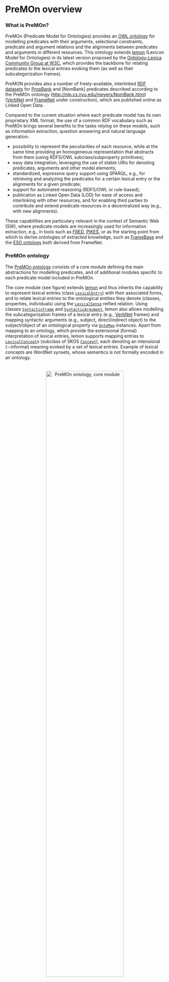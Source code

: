 PreMOn overview
===


### What is PreMOn?

PreMOn (Predicate Model for Ontologies) provides an [OWL ontology](ontology.html) for modelling predicates with their arguments, selectional constraints, predicate and argument relations and the alignments between predicates and arguments in different resources. This ontology extends [lemon](http://www.w3.org/community/ontolex/wiki/Final_Model_Specification) (Lexicon Model for Ontologies) in its latest version proposed by the [Ontology-Lexica Community Group at W3C](https://www.w3.org/community/ontolex/), which provides the backbone for relating predicates to the lexical entries evoking them (as well as their subcategorization frames).

PreMON provides also a number of freely-available, interlinked [RDF datasets](download.html) for [PropBank](https://verbs.colorado.edu/~mpalmer/projects/ace.html) and [NomBank] predicates described according to the PreMOn ontology (http://nlp.cs.nyu.edu/meyers/NomBank.html) ([VerbNet](https://verbs.colorado.edu/~mpalmer/projects/verbnet.html) and [FrameNet](https://framenet.icsi.berkeley.edu/fndrupal/) under construction), which are published online as Linked Open Data.

Compared to the current situation where each predicate model has its own proprietary XML format, the use of a common RDF vocabulary such as PreMOn brings several benefits to the tasks relying on these models, such as information extraction, question answering and natural language generation:

  * possibility to represent the peculiarities of each resource, while at the same time providing an homogeneous representation that abstracts from them (using RDFS/OWL subclass/subproperty primitives);
  * easy data integration, leveraging the use of stable URIs for denoting predicates, arguments and other model elements;
  * standardized, expressive query support using SPARQL, e.g., for retrieving and analyzing the predicates for a certain lexical entry or the alignments for a given predicate;
  * support for automated reasoning (RDFS/OWL or rule-based);
  * publication as Linked Open Data (LOD) for ease of access and interlinking with other resources, and for enabling third parties to contribute and extend predicate resources in a decentralized way (e.g., with new alignments).

These capabilities are particulary relevant in the context of Semantic Web (SW), where predicate models are increasingly used for information extraction, e.g., in tools such as [FRED](http://stlab.istc.cnr.it/stlab/FRED), [PIKES](http://pikes.fbk.eu/), or as the starting point from which to derive ontologies of extracted knowledge, such as [FrameBase](http://framebase.org/) and the [ESO ontology](http://www.newsreader-project.eu/results/event-and-situation-ontology/) both derived from FrameNet.


### PreMOn ontology

The [PreMOn ontology](ontology.html) consists of a core module defining the main abstractions for modelling predicates, and of additional modules specific to each predicate model included in PreMOn.

The core module (see figure) extends [lemon](http://www.w3.org/community/ontolex/wiki/Final_Model_Specification) and thus inherits the capability to represent lexical entries (class [`LexicalEntry`](http://www.w3.org/community/ontolex/wiki/Final_Model_Specification#Lexical_Entry)) with their associated forms, and to relate lexical entries to the ontological entities they denote (classes, properties, individuals) using the [`LexicalSense`](http://www.w3.org/community/ontolex/wiki/Final_Model_Specification#LexicalSense) reified relation.
Using classes [`SyntacticFrame`](http://www.w3.org/community/ontolex/wiki/Final_Model_Specification#Syntactic_Frame) and [`SyntacticArgument`](http://www.w3.org/community/ontolex/wiki/Final_Model_Specification#Syntactic_Argument), lemon also allows modelling the subcategorization frames of a lexical entry (e.g., [VerbNet](https://verbs.colorado.edu/~mpalmer/projects/verbnet.html) frames) and mapping syntactic arguments (e.g., subject, direct/indirect object) to the subject/object of an ontological property via [`OntoMap`](http://www.w3.org/community/ontolex/wiki/Final_Model_Specification#OntoMap) instances.
Apart from mapping to an ontology, which provide the extensional (formal) interpretation of lexical entries, lemon supports mapping entries to [`LexicalConcept`](http://www.w3.org/community/ontolex/wiki/Final_Model_Specification#Lexical_Concept)s (subclass of SKOS [`Concept`](http://www.w3.org/TR/skos-reference/#concepts)), each denoting an intensional (∼informal) meaning evoked by a set of lexical entries.
Example of lexical concepts are WordNet synsets, whose semantics is not formally encoded in an ontology.

<div style="text-align: center; padding-top: 20px; padding-bottom: 20px">
<img src="images/core.svg" alt="PreMOn ontology, core module" style="width: 70%"/>
</div>

PreMOn extends lemon by introducing classes [`Predicate`](http://premon.fbk.eu/ontology/core#Predicate), [`SemanticArgument`](http://premon.fbk.eu/ontology/core#SemanticArgument) and [`SemanticType`](http://premon.fbk.eu/ontology/core#SemanticType) as subclasses of `LexicalConcept`, as they are seen as informal concepts rather than well defined classes and properties of a formal ontology.
A `Predicate` has a number of `SemanticArgument`s and both `Predicate` and `SemanticArgument` are associable to `SemanticType`s expressing selectional constraints and other semantic restrictions in predicate models.
`SemanticArgument`s are defined locally to predicates, so VerbNet ‘agent’ is represented as multiple arguments, one for each predicate it occurs in and with each argument linked to its specific selectional constraints (if any);
property `role` is used to link these arguments to the same VerbNet [`SemanticRole`](http://premon.fbk.eu/ontology/core#SemanticRole) constant.
Properties [predicateRel](http://premon.fbk.eu/ontology/core#predicateRel), [argumentRel](http://premon.fbk.eu/ontology/core#argumentRel), [typeRel](http://premon.fbk.eu/ontology/core#typeRel), and their resource-specific sub-properties, are introduced to express the relations between elements as each level, such as sub-typing and predicate and argument inheritance.
Being `LexicalConcept`s, `SemanticType`s, `Predicate`s, and `SemanticArgument`s inherit the link to lexical entries as well as the link (via [`isConceptOf`](http://www.w3.org/community/ontolex/wiki/Final_Model_Specification#Concept)) to the ontological entities formalizing them.

Alignments between different predicate models are generally defined in terms of `Predicate`/`LexicalEntry` pairs and `SemanticArgument`/`LexicalEntry` pairs. To model these pairs, PreMOn introduces a [`Conceptualization`](http://premon.fbk.eu/ontology/core#Conceptualization) class, whose instances can be aligned using SKOS [exactMatch](http://www.w3.org/TR/skos-reference/#exactMatch) (strong relation, transitive) and SKOS [closeMatch](http://www.w3.org/TR/skos-reference/#closeMatch) (weak relation, non transitive) links.
Structurally, a `Conceptualization` can be seen as the reification of the [`evokes`](http://www.w3.org/community/ontolex/wiki/Final_Model_Specification#Evokes) relation between `LexicalEntry` and `LexicalConcept`.
Semantically, it can be seen as a very specific intensional concept (among many, in case of polysemy) evoked by a single `LexicalEntry`, which can be generalized to a `LexicalConcept` when multiple entries are considered but with a loss of information that prevents precise alignments to be represented.
Conceptualization can be seen as a generic extension of lemon.

All the modules of the PreMOn ontology ([core module](http://premon.fbk.eu/ontology/core), [PropBank module](http://premon.fbk.eu/ontology/pb), [NomBank module](http://premon.fbk.eu/ontology/nb)) are published online on this web site, according to [best practices](http://www.w3.org/TR/swbp-vocab-pub/) for vocabulary publishing.
An example of predicate modelling according to PreMOn, including an example of alignments, is shown below.

<div style="text-align: center; padding-top: 20px; padding-bottom: 20px">
<img src="images/example.svg" alt="Example of predicates representation using the PreMOn ontology" style="width: 70%"/>
</div>


### PreMOn datasets

PreMOn aims also at providing a set of RDF datasets described according to the PreMOn ontology and corresponding to the most relevant predicate models - [PropBank](https://verbs.colorado.edu/~mpalmer/projects/ace.html), [NomBank](http://nlp.cs.nyu.edu/meyers/NomBank.html), [VerbNet](https://verbs.colorado.edu/~mpalmer/projects/verbnet.html), [FrameNet](https://framenet.icsi.berkeley.edu/fndrupal/) - including the alignment between different models provided by [SemLink](https://verbs.colorado.edu/semlink/) and the [Predicate Matrix](http://adimen.si.ehu.es/web/PredicateMatrix).
Datasets for PropBank, NomBank and their alignment is already complete, while work is still ongoing for the remaining datasets (stay tuned!).

All PreMOn datasets (as well as the PreMOn ontology) are published online as Linked Open Data on this web site. Data can be accessed in three ways:

  * [bulk dataset download](download.html), with dataset [VOID](http://www.w3.org/TR/void/) statistics and datasets including RDFS inferences also available;
  * [SPARQL access](query.html), through a publicly available endpoint that provides access to all PreMOn data;
  * [URI dereferencing](browse.html), with proper support of content negotiation and HTML rendering of PreMOn resources.

In line with Linked Data principles, PreMOn datasets include `owl:sameAs` links between PreMOn lexical entries and corresponding lexical entries in the Princeton WordNet 3.1 [RDF/lemon dataset](http://wordnet-rdf.princeton.edu/); additional `owl:sameAs`/`rdfs:seeAlso` links between PreMOn resources and corresponding [lemonUby](http://lemon-model.net/lexica/uby/) resources are planned as a future extension.

The generation of PreMON datasets is supported by a Java command-line tool - the [premonitor](premonitor.html) - that takes in input the files of the original predicate resources and emits the corresponding RDF/PreMOn files based
on few configurable parameters. The tool is available for [download](premonitor.html) and can be used by anyone to convert predicate resources to the PreMOn representation.

Inside PreMOn datasets, named graphs are used to track provenance at a coarse-grained level, by placing each triple in a graph specific to the original resource (e.g., PropBank 1.7) the triple has been extracted from. Lexical entries and lexical forms are placed in a unique graph independently of the resource they come from. This mechanism allows to query only for data of specific resources (e.g., PropBank and NomBank) and/or version of resource (e.g., PropBank 1.7), as shown in the SPARQL query below.

```
PREFIX skos:    <http://www.w3.org/2004/02/skos/core#>
PREFIX pmo:     <http://premon.fbk.eu/ontology/core#>
PREFIX pm:      <http://premon.fbk.eu/resource/>

SELECT ?p
FROM pm:pb17                                 # we include PropBank 1.7 and NomBank 1.0,
FROM pm:nb10                                 # as well as the alignments between the two
WHERE {
  ?c rdf:type pmo:Conceptualization ;        # from the Conceptualization that reifies
     pmo:evokingEntry pm:v-sell;             # the evokes relation between entry :v-sell
     pmo:evokedConcept pm:pb17-sell.01 ;     # and predicate :pb17-sell.01 we look for
     skos:closeMatch*/pmo:evokedConcept ?p . # all (NomBank) predicates ?p aligned to it;
}
```


### What's next?

  * explore the [PreMOn ontology](ontology.html);
  * download [PreMOn datasets](download.html) for various predicate models;
  * query datasets using the [PreMOn SPARQL endpoint](query.html);
  * check out the [URI dereferencing](browse.html) facilities offered by PreMOn;
  * download and use yourself the [premonitor](premonitor.html) conversion tool.
